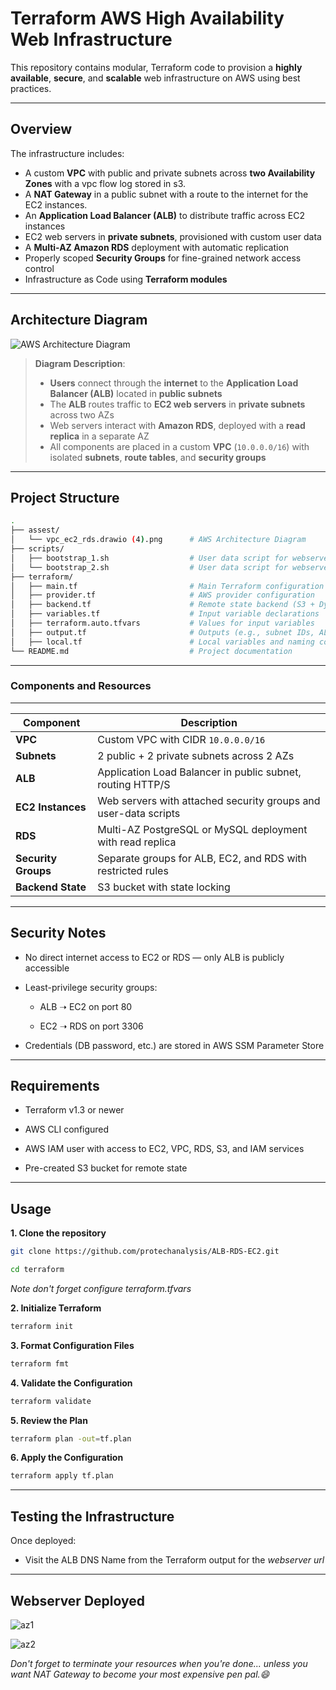 # Terraform AWS High Availability Web Infrastructure

This repository contains modular, Terraform code to provision a **highly available**, **secure**, and **scalable** web infrastructure on AWS using best practices.

---
Overview
---

The infrastructure includes:

- A custom **VPC** with public and private subnets across **two Availability Zones** with a vpc flow log stored in s3.
- A **NAT Gateway** in a public subnet with a route to the internet for the EC2 instances.
- An **Application Load Balancer (ALB)** to distribute traffic across EC2 instances
- EC2 web servers in **private subnets**, provisioned with custom user data
- A **Multi-AZ Amazon RDS** deployment with automatic replication
- Properly scoped **Security Groups** for fine-grained network access control
- Infrastructure as Code using **Terraform modules**

---

## Architecture Diagram

![AWS Architecture Diagram](./assest/architecture_flow.png)

> **Diagram Description**:
> - **Users** connect through the **internet** to the **Application Load Balancer (ALB)** located in **public subnets**
> - The **ALB** routes traffic to **EC2 web servers** in **private subnets** across two AZs
> - Web servers interact with **Amazon RDS**, deployed with a **read replica** in a separate AZ
> - All components are placed in a custom **VPC** (`10.0.0.0/16`) with isolated **subnets**, **route tables**, and **security groups**

---

## Project Structure

```bash
.
├── assest/
│   └── vpc_ec2_rds.drawio (4).png      # AWS Architecture Diagram
├── scripts/
│   ├── bootstrap_1.sh                  # User data script for webserver 1
│   └── bootstrap_2.sh                  # User data script for webserver 2
├── terraform/
│   ├── main.tf                         # Main Terraform configuration
│   ├── provider.tf                     # AWS provider configuration
│   ├── backend.tf                      # Remote state backend (S3 + DynamoDB)
│   ├── variables.tf                    # Input variable declarations
│   ├── terraform.auto.tfvars           # Values for input variables
│   ├── output.tf                       # Outputs (e.g., subnet IDs, ALB DNS)
│   ├── local.tf                        # Local variables and naming conventions
└── README.md                           # Project documentation
```
----
### Components and Resources
----

| Component           | Description                                                     |
| ------------------- | --------------------------------------------------------------- |
| **VPC**             | Custom VPC with CIDR `10.0.0.0/16`                              |
| **Subnets**         | 2 public + 2 private subnets across 2 AZs                       |
| **ALB**             | Application Load Balancer in public subnet, routing HTTP/S      |
| **EC2 Instances**   | Web servers with attached security groups and user-data scripts |
| **RDS**             | Multi-AZ PostgreSQL or MySQL deployment with read replica       |
| **Security Groups** | Separate groups for ALB, EC2, and RDS with restricted rules     |
| **Backend State**    | S3 bucket with state locking                     |

----
Security Notes
---
- No direct internet access to EC2 or RDS — only ALB is publicly accessible

- Least-privilege security groups:

    - ALB ➝ EC2 on port 80

    - EC2 ➝ RDS on port 3306

- Credentials (DB password, etc.) are stored in AWS SSM Parameter Store

---
Requirements
--
- Terraform v1.3 or newer

- AWS CLI configured

- AWS IAM user with access to EC2, VPC, RDS, S3, and IAM services

- Pre-created S3 bucket for remote state

---
Usage
---

**1. Clone the repository**
```bash
git clone https://github.com/protechanalysis/ALB-RDS-EC2.git

cd terraform
```
*Note don't forget configure *terraform.tfvars**

**2. Initialize Terraform**
```bash
terraform init
```
**3. Format Configuration Files**
```bash
terraform fmt
```
**4. Validate the Configuration**
```bash
terraform validate
```
**5. Review the Plan**
```bash
terraform plan -out=tf.plan
```
**6. Apply the Configuration**
```bash
terraform apply tf.plan
```
---
Testing the Infrastructure
---
Once deployed:
- Visit the ALB DNS Name from the Terraform output for the *webserver url*

---
Webserver Deployed
---
![az1](./assest/webserver_instance1.png)

![az2](./assest/webserver_instance2.png)



*Don't forget to terminate your resources when you're done... unless you want NAT Gateway to become your most expensive pen pal.😄*
